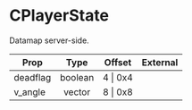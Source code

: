 # CPlayerState

Datamap server-side.

|Prop|Type|Offset|External|
|---|:-:|:-:|--:|
|deadflag|boolean|4 \| 0x4||
|v_angle|vector|8 \| 0x8||
